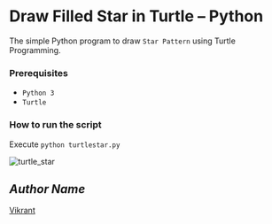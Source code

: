 # Draw Filled Star in Turtle – Python
The simple Python program to draw `Star Pattern` using Turtle Programming.

### Prerequisites
- `Python 3`
- `Turtle`

### How to run the script
Execute `python turtlestar.py`

![turtle_star](https://user-images.githubusercontent.com/85709371/152527599-0757aafd-72a8-440f-b406-f0cdeb97de27.png)

## *Author Name*
[Vikrant](https://github.com/vikrant-v28)
